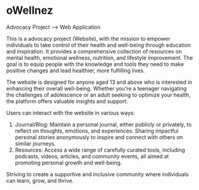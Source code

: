 # oWellnez
Advocacy Project --> Web Application

This is a advocacy project (Website), with the mission to empower individuals to take control of their health and well-being through education and inspiration. It provides a comprehensive collection of resources on mental health, emotional wellness, nutrition, and lifestyle improvement. The goal is to equip people with the knowledge and tools they need to make positive changes and lead healthier, more fulfilling lives.

The website is designed for anyone aged 13 and above who is interested in enhancing their overall well-being. Whether you're a teenager navigating the challenges of adolescence or an adult seeking to optimize your health, the platform offers valuable insights and support.

Users can interact with the website in various ways:
1. Journal/Blog: Maintain a personal journal, either publicly or privately, to reflect on thoughts, emotions, and experiences. Sharing impactful personal stories anonymously to inspire and connect with others on similar journeys.
2. Resources: Access a wide range of carefully curated tools, including podcasts, videos, articles, and community events, all aimed at promoting personal growth and well-being.

Striving to create a supportive and inclusive community where individuals can learn, grow, and thrive.
